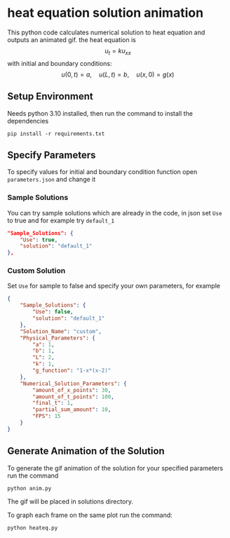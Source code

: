 # heat equation solution animation
This python code calculates numerical solution to heat equation and outputs an animated gif. the heat equation is
$$u_{t}=ku_{xx}$$
with initial and boundary conditions:
$$u(0,t)=a,\quad u(L,t)=b,\quad u(x,0)=g(x)$$
## Setup Environment
Needs python 3.10 installed, then run the command to install the dependencies
```
pip install -r requirements.txt
```

## Specify Parameters
To specify values for initial and boundary condition function open `parameters.json` and change it

### Sample Solutions
You can try sample solutions which are already in the code, in json set `Use` to true and for example try `default_1`
```json
"Sample_Solutions": {
    "Use": true,
    "solution": "default_1"
},
```
### Custom Solution
Set `Use` for sample to false and specify your own parameters, for example
```json
{   
    "Sample_Solutions": {
        "Use": false,
        "solution": "default_1"
    },
    "Solution_Name": "custom",
    "Physical_Parameters": {
        "a": 1,
        "b": 1,
        "L": 2,
        "k": 1,
        "g_function": "1-x*(x-2)"
    },
    "Numerical_Solution_Parameters": {
        "amount_of_x_points": 30,
        "amount_of_t_points": 100,
        "final_t": 1,
        "partial_sum_amount": 10,
        "FPS": 15
    }
}
```

## Generate Animation of the Solution
To generate the gif animation of the solution for your specified parameters run the command
```
python anim.py
```
The gif will be placed in solutions directory.

To graph each frame on the same plot run the command:
```
python heateq.py
```